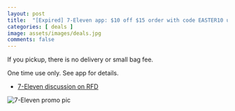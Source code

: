 ```yaml
---
layout: post
title:  "[Expired] 7-Eleven app: $10 off $15 order with code EASTER10 until Mar 31st, 2024"
categories: [ deals ]
image: assets/images/deals.jpg
comments: false
---
```


If you pickup, there is no delivery or small bag fee.

One time use only. See app for details.

- [7-Eleven discussion on RFD](https://forums.redflagdeals.com/7-11-10-off-15-pickup-7-11-delivery-pick-up-w-code-easter10-2684240/)

![7-Eleven promo pic](https://b.dam-img.rfdcontent.com/cms/010/303/117/10303117_original.jpg)